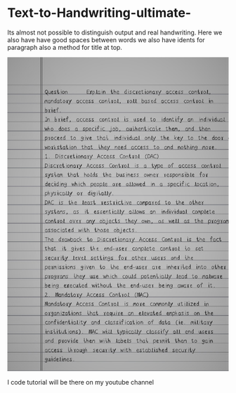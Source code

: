 # Text-to-Handwriting-ultimate-
Its almost not possible to distinguish output and real handwriting. Here we also have have good spaces between words we also have idents for paragraph also a method for title at top.


![](code/images/asmt12.png)


I code tutorial will be there on my youtube channel
